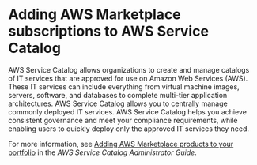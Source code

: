# Adding AWS Marketplace subscriptions to AWS Service Catalog<a name="service-catalog"></a>

AWS Service Catalog allows organizations to create and manage catalogs of IT services that are approved for use on Amazon Web Services \(AWS\)\. These IT services can include everything from virtual machine images, servers, software, and databases to complete multi\-tier application architectures\. AWS Service Catalog allows you to centrally manage commonly deployed IT services\. AWS Service Catalog helps you achieve consistent governance and meet your compliance requirements, while enabling users to quickly deploy only the approved IT services they need\. 

For more information, see [Adding AWS Marketplace products to your portfolio](https://docs.aws.amazon.com/servicecatalog/latest/adminguide/catalogs_marketplace-products.html) in the *AWS Service Catalog Administrator Guide*\.